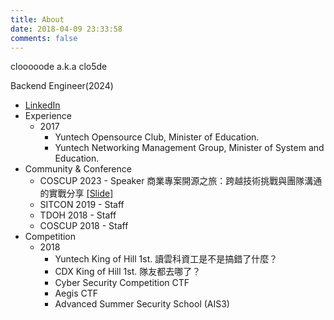 ```yaml
---
title: About
date: 2018-04-09 23:33:58
comments: false
---
```


clooooode a.k.a clo5de

Backend Engineer(2024)

- [LinkedIn](https://www.linkedin.com/in/ko-li-mo-294832118/)
- Experience
  - 2017
    - Yuntech Opensource Club, Minister of Education.
    - Yuntech Networking Management Group, Minister of System and Education.
- Community & Conference
  - COSCUP 2023 - Speaker 商業專案開源之旅：跨越技術挑戰與團隊溝通的實戰分享 [[Slide]](/2023/08/01/COSCUP/coscup-2023/)
  - SITCON 2019 - Staff
  - TDOH 2018 - Staff
  - COSCUP 2018 - Staff
- Competition
  - 2018
    - Yuntech King of Hill 1st. 讀雲科資工是不是搞錯了什麼？
    - CDX King of Hill 1st. 隊友都去哪了？
    - Cyber Security Competition CTF
    - Aegis CTF
    - Advanced Summer Security School (AIS3)



